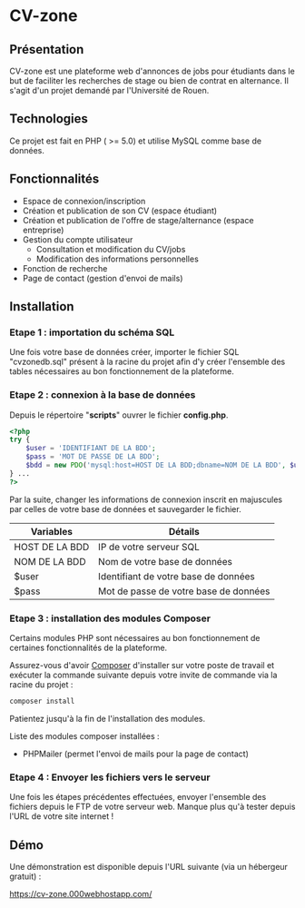 # CV-zone

## Présentation

CV-zone est une plateforme web d'annonces de jobs pour étudiants dans le but de faciliter les recherches de stage ou bien de contrat en alternance. Il s'agit d'un projet demandé par l'Université de Rouen.

## Technologies

Ce projet est fait en PHP ( >= 5.0) et utilise MySQL comme base de données.

## Fonctionnalités

- Espace de connexion/inscription
- Création et publication de son CV (espace étudiant)
- Création et publication de l'offre de stage/alternance (espace entreprise)
- Gestion du compte utilisateur
    - Consultation et modification du CV/jobs 
    - Modification des informations personnelles
- Fonction de recherche
- Page de contact (gestion d'envoi de mails)

## Installation

### Etape 1 : importation du schéma SQL

Une fois votre base de données créer, importer le fichier SQL "cvzonedb.sql" présent à la racine du projet afin d'y créer l'ensemble des tables nécessaires au bon fonctionnement de la plateforme.

### Etape 2 : connexion à la base de données

Depuis le répertoire "**scripts**" ouvrer le fichier **config.php**.

```php
<?php
try {
    $user = 'IDENTIFIANT DE LA BDD';
    $pass = 'MOT DE PASSE DE LA BDD';
    $bdd = new PDO('mysql:host=HOST DE LA BDD;dbname=NOM DE LA BDD', $user, $pass);
} ...
?>
```

Par la suite, changer les informations de connexion inscrit en majuscules par celles de votre base de données et sauvegarder le fichier.

| Variables  | Détails  |
|---|---|
| HOST DE LA BDD  | IP de votre serveur SQL  |
| NOM DE LA BDD  | Nom de votre base de données  | 
| $user  | Identifiant de votre base de données |
| $pass | Mot de passe de votre base de données | 

### Etape 3 : installation des modules Composer

Certains modules PHP sont nécessaires au bon fonctionnement de certaines fonctionnalités de la plateforme.

Assurez-vous d'avoir [Composer](https://getcomposer.org/) d'installer sur votre poste de travail et exécuter la commande suivante depuis votre invite de commande via la racine du projet :

```sh
composer install
```

Patientez jusqu'à la fin de l'installation des modules.

Liste des modules composer installées :

- PHPMailer (permet l'envoi de mails pour la page de contact)

### Etape 4 : Envoyer les fichiers vers le serveur

Une fois les étapes précédentes effectuées, envoyer l'ensemble des fichiers depuis le FTP de votre serveur web. Manque plus qu'à tester depuis l'URL de votre site internet !

## Démo

Une démonstration est disponible depuis l'URL suivante (via un hébergeur gratuit) :

https://cv-zone.000webhostapp.com/

